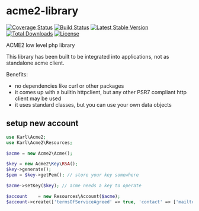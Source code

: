 
# acme2-library

[![Coverage Status](https://coveralls.io/repos/github/mbretter/acme2-library/badge.svg?branch=master)](https://coveralls.io/github/mbretter/acme2-library?branch=master)
[![Build Status](https://travis-ci.org/mbretter/acme2-library.svg?branch=master)](https://travis-ci.org/mbretter/acme2-library)
[![Latest Stable Version](https://img.shields.io/packagist/v/mbretter/acme2-library.svg)](https://packagist.org/packages/mbretter/acme2-library)
[![Total Downloads](http://img.shields.io/packagist/dt/mbretter/acme2-library.svg)](https://packagist.org/packages/mbretter/acme2-library)
[![License](http://img.shields.io/packagist/l/mbretter/acme2-library.svg)](https://packagist.org/packages/mbretter/acme2-library)

ACME2 low level php library

This library has been built to be integrated into applications, not as standalone acme client.

Benefits:

* no dependencies like curl or other packages
* it comes up with a builtin httpclient, but any other PSR7 compliant http client may be used
* it uses standard classes, but you can use your own data objects

## setup new account

```php
use Karl\Acme2;
use Karl\Acme2\Resources;

$acme = new Acme2\Acme();

$key = new Acme2\Key\RSA();
$key->generate();
$pem = $key->getPem(); // store your key somewhere

$acme->setKey($key); // acme needs a key to operate

$account    = new Resources\Account($acme);
$account->create(['termsOfServiceAgreed' => true, 'contact' => ['mailto:example@example.com']]);
```
